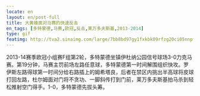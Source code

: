 ```yaml
---
locate: en
layout: en/post-full
title: 大黄蜂面对马赛的快速反击
en_tags: [多特蒙德,马赛,欧冠,反击,莱万多夫斯基,2013-2014]
type: gif
featimg: http://tva2.sinaimg.com/large/7bb8bd97gy1fxkbk09rfzg20ci05nnpf.gif
---
```


2013-14赛季欧冠小组赛F组第2轮，多特蒙德坐镇伊杜纳公园信号球场3-0力克马赛。第19分钟，马赛主罚前场左路任意球，多特蒙德第一时间解围组织快攻。罗伊斯左路得球第一时间分给右路插上的姆希塔良，后者在禁区内挑出半高球将皮球打回左路，杜尔姆面对门将不贪功、一脚斜传打到门前，莱万多夫斯基拍马杀到轻松推射空门得手。1-0，多特蒙德先拔头筹。